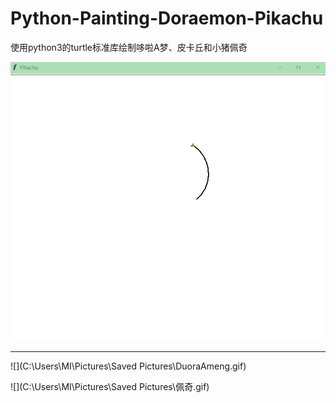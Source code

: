 # Python-Painting-Doraemon-Pikachu

使用python3的turtle标准库绘制哆啦A梦、皮卡丘和小猪佩奇

![](https://raw.githubusercontent.com/PerpetualSmile/picture/master/Doraemon/Pikachu.gif)

---

![](C:\Users\MI\Pictures\Saved Pictures\DuoraAmeng.gif)





![](C:\Users\MI\Pictures\Saved Pictures\佩奇.gif)

